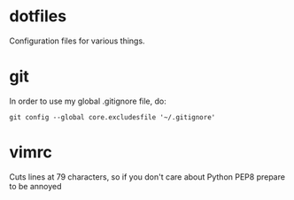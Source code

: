 dotfiles
========

Configuration files for various things. 

git
===

In order to use my global .gitignore file, do: 

```
git config --global core.excludesfile '~/.gitignore'   
```

vimrc
=====

Cuts lines at 79 characters, so if you don't care about Python PEP8 prepare to
be annoyed
